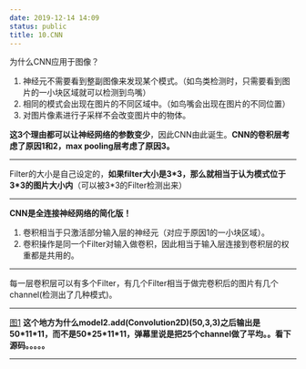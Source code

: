```yaml
---
date: 2019-12-14 14:09
status: public
title: 10.CNN
---
```



为什么CNN应用于图像？
1. 神经元不需要看到整副图像来发现某个模式。（如鸟类检测时，只需要看到图片的一小块区域就可以检测到鸟嘴）
2. 相同的模式会出现在图片的不同区域中。（如鸟嘴会出现在图片的不同位置）
3. 对图片像素进行子采样不会改变图片中的物体。

**这3个理由都可以让神经网络的参数变少**，因此CNN由此诞生。**CNN的卷积层考虑了原因1和2，max pooling层考虑了原因3。**


---
Filter的大小是自己设定的，**如果filter大小是3\*3，那么就相当于认为模式位于3\*3的图片大小内**（可以被3\*3的Filter检测出来）

---
**CNN是全连接神经网络的简化版！**
1. 卷积相当于只激活部分输入层的神经元（对应于原因1的一小块区域）。
2. 卷积操作是同一个Filter对输入做卷积，因此相当于输入层连接到卷积层的权重都是共用的。
---

每一层卷积层可以有多个Filter，有几个Filter相当于做完卷积后的图片有几个channel(检测出了几种模式)。

---
[图1](https://note.youdao.com/yws/public/resource/4934d638ff72da99e7441fa4e815dcb0/xmlnote/8CC7060AA915466B93622494F25FE084/2281)
**这个地方为什么model2.add(Convolution2D)(50,3,3)之后输出是50\*11\*11，而不是50\*25\*11\*11，弹幕里说是把25个channel做了平均。。看下源码。。。。。**

---

